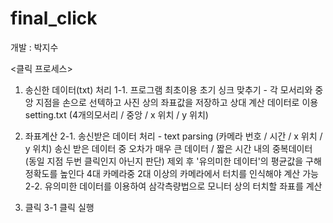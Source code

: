 # final_click
개발 : 박지수

<클릭 프로세스>

1. 송신한 데이터(txt) 처리
    1-1. 프로그램 최초이용 초기 싱크 맞추기 - 각 모서리와 중앙 지점을 손으로 선텍하고 사진 상의 좌표값을 저장하고 상대 계산 데이터로 이용
          setting.txt (4개의모서리 / 중앙 / x 위치 / y 위치)

2. 좌표계산
    2-1. 송신받은 데이터 처리 - text parsing (카메라 번호 / 시간 / x 위치 / y 위치)
          송신 받은 데이터 중 오차가 매우 큰 데이터 / 짧은 시간 내의 중복데이터 (동일 지점 두번 클릭인지 아닌지 판단) 제외 후 '유의미한 데이터'의 평균값을 구해 정확도를 높인다
          4대 카메라중 2대 이상의 카메라에서 터치를 인식해야 계산 가능
    2-2. 유의미한 데이터를 이용하여 삼각측량법으로 모니터 상의 터치할 좌표를 계산

3. 클릭
    3-1 클릭 실행
    

